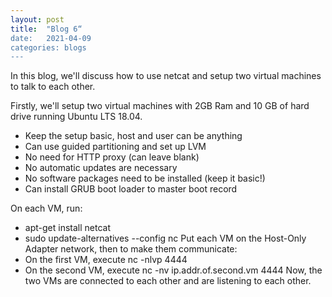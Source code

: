 ```yaml
---
layout: post
title:  "Blog 6“
date:   2021-04-09
categories: blogs
--- 
```

In this blog, we'll discuss how to use netcat and setup two virtual machines to talk to each other.

Firstly, we'll setup two virtual machines with 2GB Ram and 10 GB of hard drive running Ubuntu LTS 18.04.

- Keep the setup basic, host and user can be anything
- Can use guided partitioning and set up LVM
- No need for HTTP proxy (can leave blank)
- No automatic updates are necessary
- No software packages need to be installed (keep it basic!)
- Can install GRUB boot loader to master boot record

On each VM, run:

- apt-get install netcat
- sudo update-alternatives --config nc Put each VM on the Host-Only Adapter network, then to make them communicate:
- On the first VM, execute nc -nlvp 4444
- On the second VM, execute nc -nv ip.addr.of.second.vm 4444
Now, the two VMs are connected to each other and are listening to each other.
